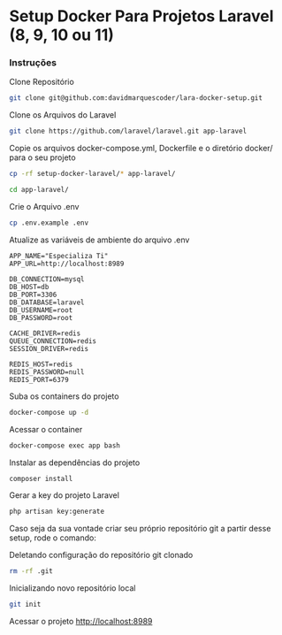
# Setup Docker Para Projetos Laravel (8, 9, 10 ou 11)

### Instruções
Clone Repositório
```sh
git clone git@github.com:davidmarquescoder/lara-docker-setup.git
```

Clone os Arquivos do Laravel
```sh
git clone https://github.com/laravel/laravel.git app-laravel
```


Copie os arquivos docker-compose.yml, Dockerfile e o diretório docker/ para o seu projeto
```sh
cp -rf setup-docker-laravel/* app-laravel/
```
```sh
cd app-laravel/
```


Crie o Arquivo .env
```sh
cp .env.example .env
```


Atualize as variáveis de ambiente do arquivo .env
```dosini
APP_NAME="Especializa Ti"
APP_URL=http://localhost:8989

DB_CONNECTION=mysql
DB_HOST=db
DB_PORT=3306
DB_DATABASE=laravel
DB_USERNAME=root
DB_PASSWORD=root

CACHE_DRIVER=redis
QUEUE_CONNECTION=redis
SESSION_DRIVER=redis

REDIS_HOST=redis
REDIS_PASSWORD=null
REDIS_PORT=6379
```


Suba os containers do projeto
```sh
docker-compose up -d
```


Acessar o container
```sh
docker-compose exec app bash
```


Instalar as dependências do projeto
```sh
composer install
```


Gerar a key do projeto Laravel
```sh
php artisan key:generate
```


Caso seja da sua vontade criar seu próprio repositório git a partir desse setup, rode o comando:

Deletando configuração do repositório git clonado
```sh
rm -rf .git
```

Inicializando novo repositório local
```sh
git init
```


Acessar o projeto
[http://localhost:8989](http://localhost:8989)
